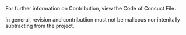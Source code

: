 For further information on Contribution, view the Code of Concuct File.

In general, revision and contributiion must not be malicous nor intenitally subtracting from the project.
